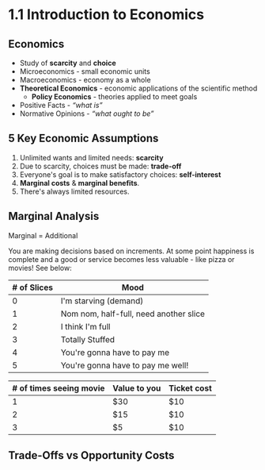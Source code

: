 # 1.1 Introduction to Economics

## Economics

- Study of **scarcity** and **choice**
- Microeconomics - small economic units
- Macroeconomics - economy as a whole
- **Theoretical Economics** -  economic applications of the scientific method
  - **Policy Economics** -  theories applied to meet goals
- Positive Facts - *“what is”*
- Normative Opinions - *“what ought to be”*

## 5 Key Economic Assumptions
1. Unlimited wants and limited needs: **scarcity**
2. Due to scarcity, choices must be made: **trade-off**
3. Everyone's goal is to make satisfactory choices: **self-interest**
4. **Marginal costs** & **marginal benefits**.
5. There's always limited resources.

## Marginal Analysis

Marginal = Additional

You are making decisions based on increments. At some point happiness is complete and a good or service becomes less valuable - like pizza or movies! See below:

| # of Slices | Mood |
| -- | -- |
| 0 | I'm starving (demand) |
| 1 | Nom nom, half-full, need another slice |
| 2 | I think I'm full |
| 3 | Totally Stuffed |
| 4 | You're gonna have to pay me |
| 5 | You're gonna have to pay me well! |

| # of times seeing movie | Value to you | Ticket cost |
| -- | -- | -- |
| 1 | $30 | $10 |
| 2 | $15 | $10 |
| 3 | $5 | $10 |


## Trade-Offs vs Opportunity Costs
